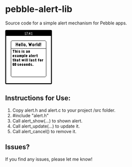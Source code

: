pebble-alert-lib
================

Source code for a simple alert mechanism for Pebble apps.

![alt text](res/example_screenshot.png "Example Screenshot")

Instructions for Use:
---------------------

1. Copy alert.h and alert.c to your project /src folder.
2. #include "alert.h"
3. Call alert_show(...) to shown alert.
4. Call alert_update(...) to update it.
5. Call alert_cancel() to remove it.

Issues?
-------
If you find any issues, please let me know!
